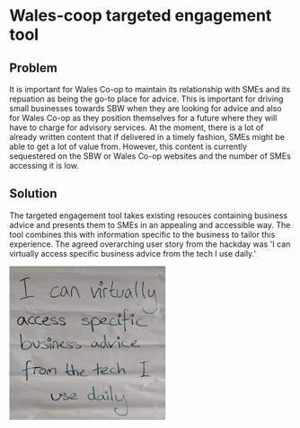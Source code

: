 # Wales-coop targeted engagement tool

## Problem

It is important for Wales Co-op to maintain its relationship with SMEs and its repuation as being the go-to place for advice. This is important for driving small businesses towards SBW when they are looking for advice and also for Wales Co-op as they position themselves for a future where they will have to charge for advisory services. At the moment, there is a lot of already written content that if delivered in a timely fashion, SMEs might be able to get a lot of value from. However, this content is currently sequestered on the SBW or Wales Co-op websites and the number of SMEs accessing it is low.

## Solution

The targeted engagement tool takes existing resouces containing business advice and presents them to SMEs in an appealing and accessible way. The tool combines this with information specific to the business to tailor this experience. The agreed overarching user story from the hackday was 'I can virtually access specific business advice from the tech I use daily.'

![Wales Co-op Mission Statement](walescoopmission.png)
